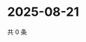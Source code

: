 # 2025-08-21

共 0 条

<!-- BEGIN ZHIHUQUESTIONS -->
<!-- 最后更新时间 Thu Aug 21 2025 07:10:36 GMT+0800 (China Standard Time) -->

<!-- END ZHIHUQUESTIONS -->
